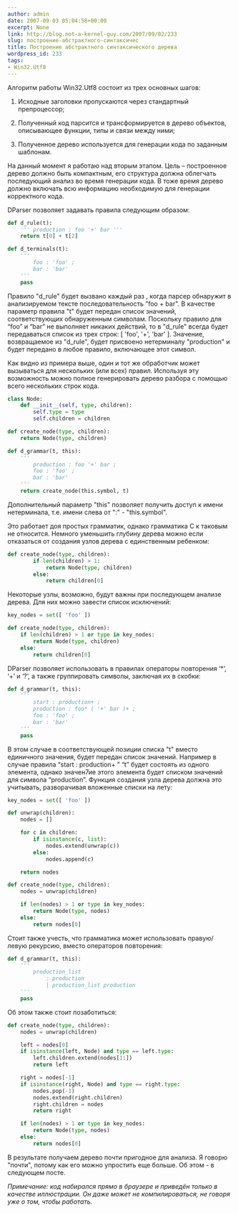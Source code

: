 ```yaml
---
author: admin
date: 2007-09-03 05:04:58+00:00
excerpt: None
link: http://blog.not-a-kernel-guy.com/2007/09/02/233
slug: построение-абстрактного-синтаксичес
title: Построение абстрактного синтаксического дерева
wordpress_id: 233
tags:
- Win32.Utf8
---
```


Алгоритм работы Win32.Utf8 состоит из трех основных шагов:

  1. Исходные заголовки пропускаются через стандартный препроцессор;

  2. Полученный код парсится и трансформируется в дерево объектов, описывающее функции, типы и связи между ними;

  3. Полученное дерево используется для генерации кода по заданным шаблонам.

На данный момент я работаю над вторым этапом. Цель – построенное дерево должно быть компактным, его структура должна облегчать последующий анализ во время генерации кода. В тоже время дерево должно включать всю информацию необходимую для генерации корректного кода.

DParser позволяет задавать правила следующим образом:

```python
def d_rule(t):
    ''' production : foo '+' bar '''
    return t[0] + t[2]

def d_terminals(t):
    '''
        foo : 'foo' ;
        bar : 'bar'
    '''
    pass
```

Правило "d_rule" будет вызвано каждый раз , когда парсер обнаружит в анализируемом тексте последовательность "foo + bar". В качестве параметр правила "t" будет передан список значений, соответствующих обнаруженным символам. Поскольку правило для “foo” и “bar” не выполняет никаких действий, то в "d_rule" всегда будет передаваться список из трех строк: [ 'foo', '+', 'bar' ]. Значение, возвращаемое из "d_rule", будет присвоено нетерминалу "production" и будет передано в любое правило, включающее этот символ.

Как видно из примера выше, один и тот же обработчик может вызываться для нескольких (или всех) правил. Используя эту возможность можно полное генерировать дерево разбора с помощью всего нескольких строк кода.

```python
class Node:
    def __init__(self, type, children):
        self.type = type
        self.children = children

def create_node(type, children):
    return Node(type, children)

def d_grammar(t, this):
    '''
        production : foo '+' bar ;
        foo : 'foo' ;
        bar : 'bar'
    '''
    return create_node(this.symbol, t)
```

Дополнительный параметр "this" позволяет получить доступ к имени нетерминала, т.е. имени слева от ":" - "this.symbol".

Это работает доя простых грамматик, однако грамматика C к таковым не относится. Немного уменьшить глубину дерева можно если отказаться от создания узлов дерева с единственным ребенком:

```python
def create_node(type, children):
        if len(children) > 1:
            return Node(type, children)
        else:
            return children[0]
```

Некоторые узлы, возможно, будут важны при последующем анализе дерева. Для них можно завести список исключений:

```python
key_nodes = set([ 'foo' ])

def create_node(type, children):
    if len(children) > 1 or type in key_nodes:
        return Node(type, children)
    else:
        return children[0]
```

DParser позволяет использовать в правилах операторы повторения ‘*’, ‘+’ и ‘?’, а также группировать символы, заключая их в скобки:

```python
def d_grammar(t, this):
    '''
        start : production+ ;
        production : foo* ( '+' bar )+ ;
        foo : 'foo' ;
        bar : 'bar'
    '''
    pass
```

В этом случае в соответствующей позиции списка "t" вместо единичного значения, будет передан список значений. Например в случае правила “start : production+ ” “t” будет состоять из одного элемента, однако значен7ие этого элемента будет списком значений для символа “production”. Функция создания узла дерева должна это учитывать, разворачивая вложенные списки на лету:

```python
key_nodes = set([ 'foo' ])

def unwrap(children):
    nodes = []

    for c in children:
        if isinstance(c, list):
            nodes.extend(unwrap(c))
        else:
            nodes.append(c)

    return nodes

def create_node(type, children):
    nodes = unwrap(children)

    if len(nodes) > 1 or type in key_nodes:
        return Node(type, nodes)
    else:
        return nodes[0]
```

Стоит также учесть, что грамматика может использовать правую/левую рекурсию, вместо операторов повторения:

```python
def d_grammar(t, this):
    '''
        production_list 
            : production
            | production_list production
    '''
    pass
```

Об этом также стоит позаботиться:

```python
def create_node(type, children):
    nodes = unwrap(children)

    left = nodes[0]
    if isinstance(left, Node) and type == left.type:
        left.children.extend(nodes[1:])
        return left

    right = nodes[-1]
    if isinstance(right, Node) and type == right.type:
        nodes.pop(-1)
        nodes.extend(right.children)
        right.children = nodes
        return right

    if len(nodes) > 1 or type in key_nodes:
        return Node(type, nodes)
    else:
        return nodes[0]
```

В результате получаем дерево почти пригодное для анализа. Я говорю "почти", потому как его можно упростить еще больше. Об этом - в следующем посте.

_Примечание: код набирался прямо в браузере и приведён только в качестве иллюстрации. Он даже может не компилироваться, не говоря уже о том, чтобы работать._
